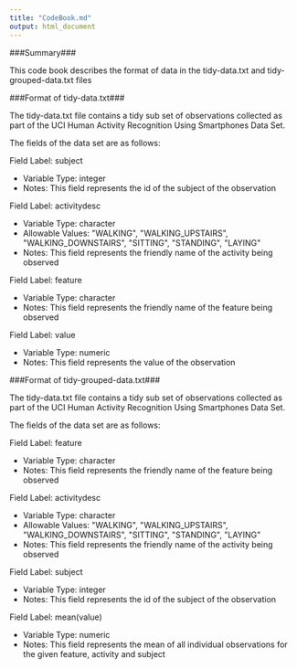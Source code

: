 ```yaml
---
title: "CodeBook.md"
output: html_document
---
```


###Summary###

This code book describes the format of data in the tidy-data.txt and tidy-grouped-data.txt files

###Format of tidy-data.txt###

The tidy-data.txt file contains a tidy sub set of observations collected as part of the UCI Human Activity Recognition Using Smartphones Data Set. 

The fields of the data set are as follows:

Field Label: subject

* Variable Type: integer
* Notes: This field represents the id of the subject of the observation

Field Label: activitydesc

* Variable Type: character
* Allowable Values: "WALKING", "WALKING\_UPSTAIRS", "WALKING\_DOWNSTAIRS", "SITTING", "STANDING", "LAYING"
* Notes: This field represents the friendly name of the activity being observed

Field Label: feature

* Variable Type: character
* Notes: This field represents the friendly name of the feature being observed

Field Label: value

* Variable Type: numeric
* Notes: This field represents the value of the observation


###Format of tidy-grouped-data.txt###

The tidy-data.txt file contains a tidy sub set of observations collected as part of the UCI Human Activity Recognition Using Smartphones Data Set. 

The fields of the data set are as follows:

Field Label: feature

* Variable Type: character
* Notes: This field represents the friendly name of the feature being observed

Field Label: activitydesc

* Variable Type: character
* Allowable Values: "WALKING", "WALKING\_UPSTAIRS", "WALKING\_DOWNSTAIRS", "SITTING", "STANDING", "LAYING"
* Notes: This field represents the friendly name of the activity being observed

Field Label: subject

* Variable Type: integer
* Notes: This field represents the id of the subject of the observation

Field Label: mean(value)

* Variable Type: numeric
* Notes: This field represents the mean of all individual observations for the given feature, activity and subject


